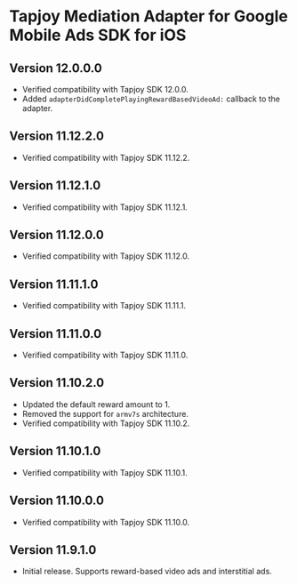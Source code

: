 # Tapjoy Mediation Adapter for Google Mobile Ads SDK for iOS

## Version 12.0.0.0
- Verified compatibility with Tapjoy SDK 12.0.0.
- Added `adapterDidCompletePlayingRewardBasedVideoAd:` callback to the adapter.

## Version 11.12.2.0
- Verified compatibility with Tapjoy SDK 11.12.2.

## Version 11.12.1.0
- Verified compatibility with Tapjoy SDK 11.12.1.

## Version 11.12.0.0
- Verified compatibility with Tapjoy SDK 11.12.0.

## Version 11.11.1.0
- Verified compatibility with Tapjoy SDK 11.11.1.

## Version 11.11.0.0
- Verified compatibility with Tapjoy SDK 11.11.0.

## Version 11.10.2.0
- Updated the default reward amount to 1.
- Removed the support for `armv7s` architecture.
- Verified compatibility with Tapjoy SDK 11.10.2.

## Version 11.10.1.0
- Verified compatibility with Tapjoy SDK 11.10.1.

## Version 11.10.0.0
- Verified compatibility with Tapjoy SDK 11.10.0.

## Version 11.9.1.0
- Initial release. Supports reward-based video ads and interstitial ads.
